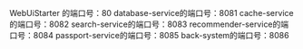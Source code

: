 WebUiStarter 的端口号：80
database-service的端口号：8081
cache-service的端口号：8082
search-service的端口号：8083
recommender-service的端口号：8084
passport-service的端口号：8085
back-system的端口号：8086